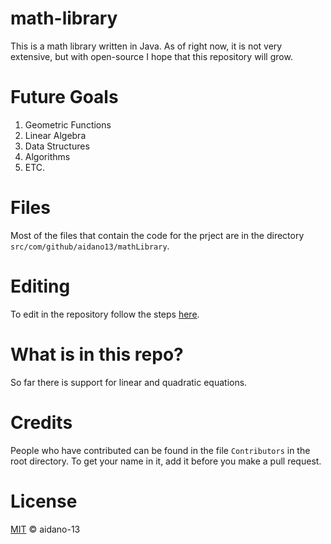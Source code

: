 # math-library

This is a math library written in Java. As of right now, it is not very extensive, but with open-source I hope that this repository will grow.

# Future Goals

 1. Geometric Functions
 2. Linear Algebra
 3. Data Structures
 4. Algorithms
 5. ETC.


# Files

Most of the files that contain the code for the prject are in the directory ```src/com/github/aidano13/mathLibrary```. 

# Editing

To edit in the repository follow the steps [here](https://docs.github.com/en/free-pro-team@latest/github/managing-files-in-a-repository/editing-files-in-another-users-repository).

# What is in this repo?

So far there is support for linear and quadratic equations.

# Credits

People who have contributed can be found in the file ```Contributors``` in the root directory. To get your name in it, add it before you make a pull request.

# License

[MIT](https://choosealicense.com/licenses/mit/) © aidano-13

